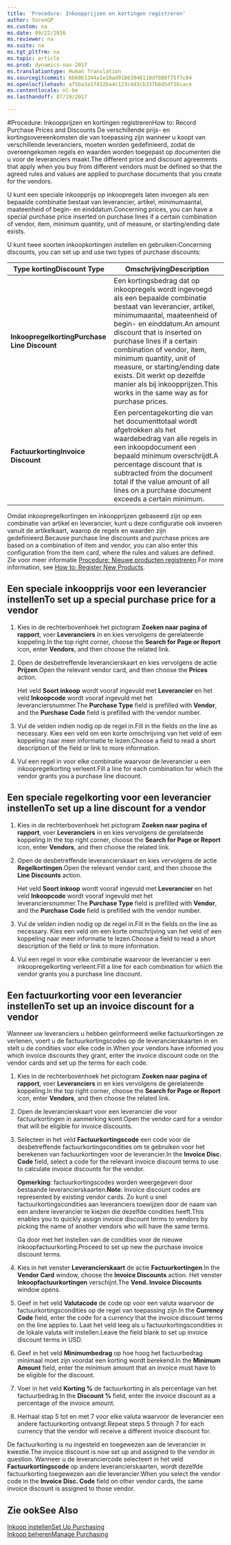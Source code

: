```yaml
---
title: 'Procedure: Inkoopprijzen en kortingen registreren'
author: SorenGP
ms.custom: na
ms.date: 09/22/2016
ms.reviewer: na
ms.suite: na
ms.tgt_pltfrm: na
ms.topic: article
ms.prod: dynamics-nav-2017
ms.translationtype: Human Translation
ms.sourcegitcommit: 6b60b1344a1e18ad91863046110df880f75f7c04
ms.openlocfilehash: af5ba3a17412ba4c123c4d3cb337b8d5df36cace
ms.contentlocale: nl-be
ms.lasthandoff: 07/19/2017

---
```


#<a name="how-to-record-purchase-prices-and-discounts"></a><span data-ttu-id="ae75e-102">Procedure: Inkoopprijzen en kortingen registreren</span><span class="sxs-lookup"><span data-stu-id="ae75e-102">How to: Record Purchase Prices and Discounts</span></span>
<span data-ttu-id="ae75e-103">De verschillende prijs- en kortingsovereenkomsten die van toepassing zijn wanneer u koopt van verschillende leveranciers, moeten worden gedefinieerd, zodat de overeengekomen regels en waarden worden toegepast op documenten die u voor de leveranciers maakt.</span><span class="sxs-lookup"><span data-stu-id="ae75e-103">The different price and discount agreements that apply when you buy from different vendors must be defined so that the agreed rules and values are applied to purchase documents that you create for the vendors.</span></span>

<span data-ttu-id="ae75e-104">U kunt een speciale inkoopprijs op inkoopregels laten invoegen als een bepaalde combinatie bestaat van leverancier, artikel, minimumaantal, maateenheid of begin- en einddatum.</span><span class="sxs-lookup"><span data-stu-id="ae75e-104">Concerning prices, you can have a special purchase price inserted on purchase lines if a certain combination of vendor, item, minimum quantity, unit of measure, or starting/ending date exists.</span></span>

<span data-ttu-id="ae75e-105">U kunt twee soorten inkoopkortingen instellen en gebruiken:</span><span class="sxs-lookup"><span data-stu-id="ae75e-105">Concerning discounts, you can set up and use two types of purchase discounts:</span></span>

|<span data-ttu-id="ae75e-106">Type korting</span><span class="sxs-lookup"><span data-stu-id="ae75e-106">Discount Type</span></span> |<span data-ttu-id="ae75e-107">Omschrijving</span><span class="sxs-lookup"><span data-stu-id="ae75e-107">Description</span></span> |
|--------------|------------|
|<span data-ttu-id="ae75e-108">**Inkoopregelkorting**</span><span class="sxs-lookup"><span data-stu-id="ae75e-108">**Purchase Line Discount**</span></span>|<span data-ttu-id="ae75e-109">Een kortingsbedrag dat op inkoopregels wordt ingevoegd als een bepaalde combinatie bestaat van leverancier, artikel, minimumaantal, maateenheid of begin- en einddatum.</span><span class="sxs-lookup"><span data-stu-id="ae75e-109">An amount discount that is inserted on purchase lines if a certain combination of vendor, item, minimum quantity, unit of measure, or starting/ending date exists.</span></span> <span data-ttu-id="ae75e-110">Dit werkt op dezelfde manier als bij inkoopprijzen.</span><span class="sxs-lookup"><span data-stu-id="ae75e-110">This works in the same way as for purchase prices.</span></span>|
|<span data-ttu-id="ae75e-111">**Factuurkorting**</span><span class="sxs-lookup"><span data-stu-id="ae75e-111">**Invoice Discount**</span></span>|<span data-ttu-id="ae75e-112">Een percentagekorting die van het documenttotaal wordt afgetrokken als het waardebedrag van alle regels in een inkoopdocument een bepaald minimum overschrijdt.</span><span class="sxs-lookup"><span data-stu-id="ae75e-112">A percentage discount that is subtracted from the document total if the value amount of all lines on a purchase document exceeds a certain minimum.</span></span>|

<span data-ttu-id="ae75e-113">Omdat inkoopregelkortingen en inkoopprijzen gebaseerd zijn op een combinatie van artikel en leverancier, kunt u deze configuratie ook invoeren vanuit de artikelkaart, waarop de regels en waarden zijn gedefinieerd.</span><span class="sxs-lookup"><span data-stu-id="ae75e-113">Because purchase line discounts and purchase prices are based on a combination of item and vendor, you can also enter this configuration from the item card, where the rules and values are defined.</span></span> <span data-ttu-id="ae75e-114">Zie voor meer informatie [Procedure: Nieuwe producten registreren](inventory-how-register-new-products.md).</span><span class="sxs-lookup"><span data-stu-id="ae75e-114">For more information, see [How to: Register New Products](inventory-how-register-new-products.md).</span></span>

## <a name="to-set-up-a-special-purchase-price-for-a-vendor"></a><span data-ttu-id="ae75e-115">Een speciale inkoopprijs voor een leverancier instellen</span><span class="sxs-lookup"><span data-stu-id="ae75e-115">To set up a special purchase price for a vendor</span></span>
1. <span data-ttu-id="ae75e-116">Kies in de rechterbovenhoek het pictogram **Zoeken naar pagina of rapport**, voer **Leveranciers** in en kies vervolgens de gerelateerde koppeling.</span><span class="sxs-lookup"><span data-stu-id="ae75e-116">In the top right corner, choose the **Search for Page or Report** icon, enter **Vendors**, and then choose the related link.</span></span>
2. <span data-ttu-id="ae75e-117">Open de desbetreffende leverancierskaart en kies vervolgens de actie **Prijzen**.</span><span class="sxs-lookup"><span data-stu-id="ae75e-117">Open the relevant vendor card, and then choose the **Prices** action.</span></span>

    <span data-ttu-id="ae75e-118">Het veld **Soort inkoop** wordt vooraf ingevuld met **Leverancier** en het veld **Inkoopcode** wordt vooraf ingevuld met het leveranciersnummer.</span><span class="sxs-lookup"><span data-stu-id="ae75e-118">The **Purchase Type** field is prefilled with **Vendor**, and the **Purchase Code** field is prefilled with the vendor number.</span></span>
3. <span data-ttu-id="ae75e-119">Vul de velden indien nodig op de regel in.</span><span class="sxs-lookup"><span data-stu-id="ae75e-119">Fill in the fields on the line as necessary.</span></span> <span data-ttu-id="ae75e-120">Kies een veld om een korte omschrijving van het veld of een koppeling naar meer informatie te lezen.</span><span class="sxs-lookup"><span data-stu-id="ae75e-120">Choose a field to read a short description of the field or link to more information.</span></span>
4. <span data-ttu-id="ae75e-121">Vul een regel in voor elke combinatie waarvoor de leverancier u een inkoopregelkorting verleent.</span><span class="sxs-lookup"><span data-stu-id="ae75e-121">Fill a line for each combination for which the vendor grants you a purchase line discount.</span></span>

## <a name="to-set-up-a-line-discount-for-a-vendor"></a><span data-ttu-id="ae75e-122">Een speciale regelkorting voor een leverancier instellen</span><span class="sxs-lookup"><span data-stu-id="ae75e-122">To set up a line discount for a vendor</span></span>
1. <span data-ttu-id="ae75e-123">Kies in de rechterbovenhoek het pictogram **Zoeken naar pagina of rapport**, voer **Leveranciers** in en kies vervolgens de gerelateerde koppeling.</span><span class="sxs-lookup"><span data-stu-id="ae75e-123">In the top right corner, choose the **Search for Page or Report** icon, enter **Vendors**, and then choose the related link.</span></span>
2. <span data-ttu-id="ae75e-124">Open de desbetreffende leverancierskaart en kies vervolgens de actie **Regelkortingen**.</span><span class="sxs-lookup"><span data-stu-id="ae75e-124">Open the relevant vendor card, and then choose the **Line Discounts** action.</span></span>

    <span data-ttu-id="ae75e-125">Het veld **Soort inkoop** wordt vooraf ingevuld met **Leverancier** en het veld **Inkoopcode** wordt vooraf ingevuld met het leveranciersnummer.</span><span class="sxs-lookup"><span data-stu-id="ae75e-125">The **Purchase Type** field is prefilled with **Vendor**, and the **Purchase Code** field is prefilled with the vendor number.</span></span>
3. <span data-ttu-id="ae75e-126">Vul de velden indien nodig op de regel in.</span><span class="sxs-lookup"><span data-stu-id="ae75e-126">Fill in the fields on the line as necessary.</span></span> <span data-ttu-id="ae75e-127">Kies een veld om een korte omschrijving van het veld of een koppeling naar meer informatie te lezen.</span><span class="sxs-lookup"><span data-stu-id="ae75e-127">Choose a field to read a short description of the field or link to more information.</span></span>
4. <span data-ttu-id="ae75e-128">Vul een regel in voor elke combinatie waarvoor de leverancier u een inkoopregelkorting verleent.</span><span class="sxs-lookup"><span data-stu-id="ae75e-128">Fill a line for each combination for which the vendor grants you a purchase line discount.</span></span>

## <a name="to-set-up-an-invoice-discount-for-a-vendor"></a><span data-ttu-id="ae75e-129">Een factuurkorting voor een leverancier instellen</span><span class="sxs-lookup"><span data-stu-id="ae75e-129">To set up an invoice discount for a vendor</span></span>
<span data-ttu-id="ae75e-130">Wanneer uw leveranciers u hebben geïnformeerd welke factuurkortingen ze verlenen, voert u de factuurkortingscodes op de leverancierskaarten in en stelt u de condities voor elke code in.</span><span class="sxs-lookup"><span data-stu-id="ae75e-130">When your vendors have informed you which invoice discounts they grant, enter the invoice discount code on the vendor cards and set up the terms for each code.</span></span>

1. <span data-ttu-id="ae75e-131">Kies in de rechterbovenhoek het pictogram **Zoeken naar pagina of rapport**, voer **Leveranciers** in en kies vervolgens de gerelateerde koppeling.</span><span class="sxs-lookup"><span data-stu-id="ae75e-131">In the top right corner, choose the **Search for Page or Report** icon, enter **Vendors**, and then choose the related link.</span></span>
2. <span data-ttu-id="ae75e-132">Open de leverancierskaart voor een leverancier die voor factuurkortingen in aanmerking komt.</span><span class="sxs-lookup"><span data-stu-id="ae75e-132">Open the vendor card for a vendor that will be eligible for invoice discounts.</span></span>
3. <span data-ttu-id="ae75e-133">Selecteer in het veld **Factuurkortingscode** een code voor de desbetreffende factuurkortingscondities om te gebruiken voor het berekenen van factuurkortingen voor de leverancier.</span><span class="sxs-lookup"><span data-stu-id="ae75e-133">In the **Invoice Disc. Code** field, select a code for the relevant invoice discount terms to use to calculate invoice discounts for the vendor.</span></span>

    <span data-ttu-id="ae75e-134">**Opmerking**: factuurkortingscodes worden weergegeven door bestaande leverancierskaarten.</span><span class="sxs-lookup"><span data-stu-id="ae75e-134">**Note**: Invoice discount codes are represented by existing vendor cards.</span></span> <span data-ttu-id="ae75e-135">Zo kunt u snel factuurkortingscondities aan leveranciers toewijzen door de naam van een andere leverancier te kiezen die dezelfde condities heeft.</span><span class="sxs-lookup"><span data-stu-id="ae75e-135">This enables you to quickly assign invoice discount terms to vendors by picking the name of another vendors who will have the same terms.</span></span>

    <span data-ttu-id="ae75e-136">Ga door met het instellen van de condities voor de nieuwe inkoopfactuurkorting.</span><span class="sxs-lookup"><span data-stu-id="ae75e-136">Proceed to set up new the purchase invoice discount terms.</span></span>
4. <span data-ttu-id="ae75e-137">Kies in het venster **Leverancierskaart** de actie **Factuurkortingen**.</span><span class="sxs-lookup"><span data-stu-id="ae75e-137">In the **Vendor Card** window, choose the **Invoice Discounts** action.</span></span> <span data-ttu-id="ae75e-138">Het venster **Inkoopfactuurkortingen** verschijnt.</span><span class="sxs-lookup"><span data-stu-id="ae75e-138">The **Vend. Invoice Discounts** window opens.</span></span>
5. <span data-ttu-id="ae75e-139">Geef in het veld **Valutacode** de code op voor een valuta waarvoor de factuurkortingscondities op de regel van toepassing zijn.</span><span class="sxs-lookup"><span data-stu-id="ae75e-139">In the **Currency Code** field, enter the code for a currency that the invoice discount terms on the line applies to.</span></span> <span data-ttu-id="ae75e-140">Laat het veld leeg als u factuurkortingscondities in de lokale valuta wilt instellen.</span><span class="sxs-lookup"><span data-stu-id="ae75e-140">Leave the field blank to set up invoice discount terms in USD.</span></span>
6. <span data-ttu-id="ae75e-141">Geef in het veld **Minimumbedrag** op hoe hoog het factuurbedrag minimaal moet zijn voordat een korting wordt berekend.</span><span class="sxs-lookup"><span data-stu-id="ae75e-141">In the **Minimum Amount** field, enter the minimum amount that an invoice must have to be eligible for the discount.</span></span>
7. <span data-ttu-id="ae75e-142">Voer in het veld **Korting %** de factuurkorting in als percentage van het factuurbedrag.</span><span class="sxs-lookup"><span data-stu-id="ae75e-142">In the **Discount %** field, enter the invoice discount as a percentage of the invoice amount.</span></span>
8. <span data-ttu-id="ae75e-143">Herhaal stap 5 tot en met 7 voor elke valuta waarvoor de leverancier een andere factuurkorting ontvangt.</span><span class="sxs-lookup"><span data-stu-id="ae75e-143">Repeat steps 5 through 7 for each currency that the vendor will receive a different invoice discount for.</span></span>

<span data-ttu-id="ae75e-144">De factuurkorting is nu ingesteld en toegewezen aan de leverancier in kwestie.</span><span class="sxs-lookup"><span data-stu-id="ae75e-144">The invoice discount is now set up and assigned to the vendor in question.</span></span> <span data-ttu-id="ae75e-145">Wanneer u de leveranciercode selecteert in het veld **Factuurkortingscode** op andere leverancierskaarten, wordt dezelfde factuurkorting toegewezen aan die leverancier.</span><span class="sxs-lookup"><span data-stu-id="ae75e-145">When you select the vendor code in the **Invoice Disc. Code** field on other vendor cards, the same invoice discount is assigned to those vendor.</span></span>

## <a name="see-also"></a><span data-ttu-id="ae75e-146">Zie ook</span><span class="sxs-lookup"><span data-stu-id="ae75e-146">See Also</span></span>  
[<span data-ttu-id="ae75e-147">Inkoop instellen</span><span class="sxs-lookup"><span data-stu-id="ae75e-147">Set Up Purchasing</span></span>](purchasing-setup-purchasing.md)  
[<span data-ttu-id="ae75e-148">Inkoop beheren</span><span class="sxs-lookup"><span data-stu-id="ae75e-148">Manage Purchasing</span></span>](purchasing-manage-purchasing.md)

